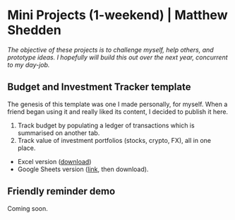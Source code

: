 # Mini Projects (1-weekend) | Matthew Shedden
*The objective of these projects is to challenge myself, help others, and prototype ideas. I hopefully will build this out over the next year, concurrent to my day-job.*

## Budget and Investment Tracker template
The genesis of this template was one I made personally, for myself. When a friend began using it and really liked its content, I decided to publish it here.
1. Track budget by populating a ledger of transactions which is summarised on another tab.
2. Track value of investment portfolios (stocks, crypto, FX), all in one place.

- Excel version ([download](https://github.com/mshedededen/Portfolio/blob/main/Mini-projects/Budget%20and%20investments%20tracker.xlsx))
- Google Sheets version ([link](https://docs.google.com/spreadsheets/d/1ZtW-rv4yWclV5hM-VKQsa1tGJR2S9TNtOImD2AWjgpQ/edit?usp=sharing), then download).

## Friendly reminder demo
Coming soon.
